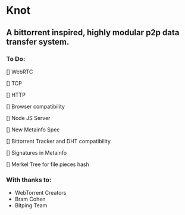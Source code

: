 # Knot
## A bittorrent inspired, highly modular p2p data transfer system.

### To Do:
[] WebRTC

[] TCP

[] HTTP

[] Browser compatibility

[] Node JS Server

[] New Metainfo Spec

[] Bittorrent Tracker and DHT compatibility

[] Signatures in Metainfo

[] Merkel Tree for file pieces hash

### With thanks to:
- WebTorrent Creators
- Bram Cohen
- Bitping Team